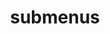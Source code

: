 ---
layout: page
title: submenus
nav: true
nav_order: 7
dropdown: false
children:
    - title: publications
      permalink: /publications/
    - title: divider
    - title: projects
      permalink: /projects/
---
